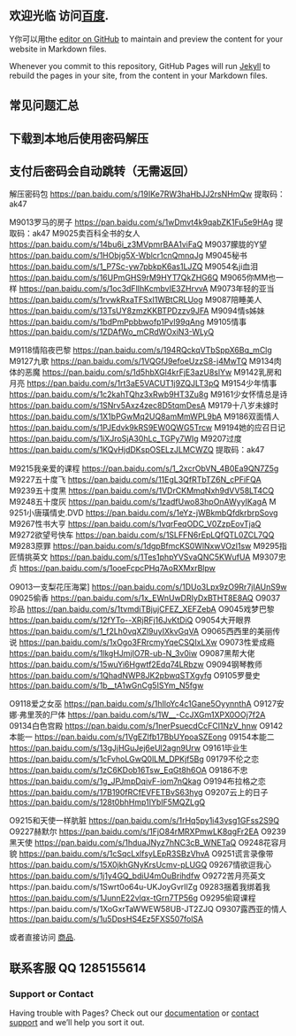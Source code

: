 ## 欢迎光临 访问[百度](https://baidu.com/).



Y你可以用the [editor on GitHub](https://github.com/v587wang/v587wang.github.io/edit/main/index.md) to maintain and preview the content for your website in Markdown files.

Whenever you commit to this repository, GitHub Pages will run [Jekyll](https://jekyllrb.com/) to rebuild the pages in your site, from the content in your Markdown files.

## 常见问题汇总
## 下载到本地后使用密码解压
## 支付后密码会自动跳转（无需返回）

解压密码包   https://pan.baidu.com/s/19IKe7RW3haHbJJ2rsNHmQw 
提取码：ak47 

M9013罗马的房子 https://pan.baidu.com/s/1wDmvt4k9qabZK1Fu5e9HAg 
提取码：ak47 
M9025卖百科全书的女人 https://pan.baidu.com/s/14bu6i_z3MVpmrBAA1viFaQ 
M9037朦胧的Y望 https://pan.baidu.com/s/1HObjg5X-Wblcr1cnQmnqJg 
M9045秘书  https://pan.baidu.com/s/1_P7Sc-yw7pbkpK6as1LJZQ
M9054名ji血泪  https://pan.baidu.com/s/16UPmGHS9rM9HYT7QkZHG6Q
M9065你MM也一样  https://pan.baidu.com/s/1oc3dFlIhKcmbvIE3ZHrvvA
M9073年轻的亚当 https://pan.baidu.com/s/1rvwkRxaTFSxI1WBtCRLUog
M9087陪睡美人  https://pan.baidu.com/s/13TsUY8zmzKKBTPDzzv9JFA
M9094情s姊妹  https://pan.baidu.com/s/1bdPmPpbbwofp1PvI99qAng
M9105情事   https://pan.baidu.com/s/1ZDAfWo_mCRdWOxiN3-WLyQ


M9118情陷夜巴黎  https://pan.baidu.com/s/194RQckqVTbSppX6Bq_mClg
M9127九歌  https://pan.baidu.com/s/1VQGfJ9efoeUzzS8-j4MwTQ
M9134肉体的恶魔  https://pan.baidu.com/s/1d5hbXGl4krFjE3azU8slYw
M9142乳房和月亮  https://pan.baidu.com/s/1rt3aE5VACUT1j9ZQJLT3pQ
M9154少年情事  https://pan.baidu.com/s/1c2kahTQhz3xRwb9HT3Zu8g
M9161少女怀情总是诗  https://pan.baidu.com/s/1SNrv5Axz4zec8D5tqmDesA
M9179十八岁未嫁时  https://pan.baidu.com/s/1X1bPGwMq2UQ8amMmWPL9bA
M9186双面情人  https://pan.baidu.com/s/1PJEdvk9kRS9EW0QWG5Trcw
M9194她的应召日记  https://pan.baidu.com/s/1iXJroSjA30hLc_TGPy7WIg
M9207过度  https://pan.baidu.com/s/1KQvHjdDKspOSELzJLMCWZQ 
提取码：ak47 



M9215我亲爱的课程  https://pan.baidu.com/s/1_2xcrObVN_4B0Ea9QN7Z5g
M9227五十度飞  https://pan.baidu.com/s/11EgL3QfRTbTZ6N_cPFiFQA
M9239五十度黑  https://pan.baidu.com/s/1VDrCKMmqNxh9dVV58LT4CQ
M9248五十度灰  https://pan.baidu.com/s/1zadfUwo83hpOnAWyyIKagA
M 9251小唐璜情史.DVD  https://pan.baidu.com/s/1eYz-jWBkmbQfdkrbrpSovg
M9267性书大亨  https://pan.baidu.com/s/1vqrFeqODC_V0ZzpEovTjaQ
M9272欲望号快车 https://pan.baidu.com/s/1SLFFN6rEpLQfQTL0ZCL7QQ
M9283原罪 https://pan.baidu.com/s/1dgpBfmcKS0WlNxwVOzl1sw
M9295指匠情挑英文  https://pan.baidu.com/s/1Tes1phpYVSvaQNC5KWufUA
M9307忠贞 https://pan.baidu.com/s/1ooeFcpcPHq7AoRXMxrBlpw


O9013一支梨花压海棠] https://pan.baidu.com/s/1DUo3Lpx9zO9Rr7jIAUnS9w
09025偷香   https://pan.baidu.com/s/1x_EWnUwDRIyDxBTHT8E8AQ
O9037珍品  https://pan.baidu.com/s/1tvmdiTBjujCFEZ_XEFZebA
O9045戏梦巴黎 https://pan.baidu.com/s/12fYTo--XRjRFj16JvKtDiQ
O9054大开眼界  https://pan.baidu.com/s/1_f2Lh0vqXZl9uyIXkvGqVA
O9065西西里的美丽传说  https://pan.baidu.com/s/1xOgo3FRrcmyYqeCSQIxLXw
O9073性爱成瘾  https://pan.baidu.com/s/1lkgHJmjIO7R-ub-N_3v0iw
O9087黑帮大佬  https://pan.baidu.com/s/15wuYi6Hgwtf2Edq74LRbzw
O9094钢琴教师 https://pan.baidu.com/s/1QhadNWP8JK2pbwqSTXgyfg
O9105罗曼史 https://pan.baidu.com/s/1b__tA1wGnCg5ISYm_N5fgw


O9118爱之女巫  https://pan.baidu.com/s/1hIloYc4c1Gane5OyynnthA
O9127安娜·弗里茨的尸体  https://pan.baidu.com/s/1W__-CcJXGm1XPX0OOj7f2A
09134白色宫殿   https://pan.baidu.com/s/1nerPsuecdCcFCl1NzV_hnw
O9142本能一 https://pan.baidu.com/s/1VgEZlfb17BbUYpoaSZEong
09154本能二 https://pan.baidu.com/s/13gJjHGuJej6eUl2agn9Urw
O9161毕业生  https://pan.baidu.com/s/1cFvhoLGwQ0lLM_DPKjf5Bg
09179不伦之恋  https://pan.baidu.com/s/1zC6KDob16Tsw_EqGt8h6OA
O9186不忠  https://pan.baidu.com/s/1g_JPJmpDqivF-iom7nQkag
O9194布拉格之恋  https://pan.baidu.com/s/17B190fRCfEVFETBvS63hyg
O9207云上的日子  https://pan.baidu.com/s/128t0bhHmp1IYbIF5MQZLgQ


O9215和天使一样肮脏  https://pan.baidu.com/s/1rHq5py1i43vsg1GFss2S9Q
O9227赫默尔  https://pan.baidu.com/s/1FjO84rMRXPmwLK8qgFr2EA
O9239黑天使   https://pan.baidu.com/s/1hduaJNyz7hNC3cB_WNETaQ
O9248花容月貌  https://pan.baidu.com/s/1cSqcLxlfsyLEpR3SBzVhvA
O9251谎言录像带  https://pan.baidu.com/s/15X0jkhGNyKrsUcmv-pLUGQ
09267情欲逗我心  https://pan.baidu.com/s/1j1y4GQ_bdiU4mOuBrihdfw
O9272苦月亮英文https://pan.baidu.com/s/1Swrt0o64u-UKJoyGvrIlZg
09283捆着我绑着我  https://pan.baidu.com/s/1JunnE22vlqx-tGrn7TP56g
O9295偷窥课程https://pan.baidu.com/s/1XoGxrTaWWEW58UB-JT2ZJQ
O9307露西亚的情人  https://pan.baidu.com/s/1u5DpsHS4Ez5FXS507folSA

或者直接访问 [商品](http://18ka.net/details/37486A23).

## 联系客服  QQ 1285155614

### Support or Contact

Having trouble with Pages? Check out our [documentation](https://docs.github.com/categories/github-pages-basics/) or [contact support](https://support.github.com/contact) and we’ll help you sort it out.
